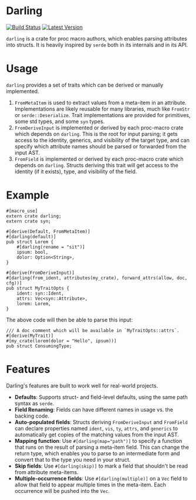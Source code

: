 Darling
=======

[![Build Status](https://travis-ci.org/TedDriggs/darling.svg?branch=master)](https://travis-ci.org/TedDriggs/darling)
[![Latest Version](https://img.shields.io/crates/v/darling.svg)](https://crates.io/crates/darling)

`darling` is a crate for proc macro authors, which enables parsing attributes into structs. It is heavily inspired by `serde` both in its internals and in its API.

# Usage
`darling` provides a set of traits which can be derived or manually implemented.

1. `FromMetaItem` is used to extract values from a meta-item in an attribute. Implementations are likely reusable for many libraries, much like `FromStr` or `serde::Deserialize`. Trait implementations are provided for primitives, some std types, and some `syn` types.
1. `FromDeriveInput` is implemented or derived by each proc-macro crate which depends on `darling`. This is the root for input parsing; it gets access to the identity, generics, and visibility of the target type, and can specify which attribute names should be parsed or forwarded from the input AST.
1. `FromField` is implemented or derived by each proc-macro crate which depends on `darling`. Structs deriving this trait will get access to the identity (if it exists), type, and visibility of the field.

# Example

```rust,ignore
#[macro_use]
extern crate darling;
extern crate syn;

#[derive(Default, FromMetaItem)]
#[darling(default)]
pub struct Lorem {
    #[darling(rename = "sit")]
    ipsum: bool,
    dolor: Option<String>,
}

#[derive(FromDeriveInput)]
#[darling(from_ident, attributes(my_crate), forward_attrs(allow, doc, cfg))]
pub struct MyTraitOpts {
    ident: syn::Ident,
    attrs: Vec<syn::Attribute>,
    lorem: Lorem,
}
```

The above code will then be able to parse this input:

```rust,ignore
/// A doc comment which will be available in `MyTraitOpts::attrs`.
#[derive(MyTrait)]
#[my_crate(lorem(dolor = "Hello", ipsum))]
pub struct ConsumingType;
```

# Features
Darling's features are built to work well for real-world projects.

* **Defaults**: Supports struct- and field-level defaults, using the same path syntax as `serde`.
* **Field Renaming**: Fields can have different names in usage vs. the backing code.
* **Auto-populated fields**: Structs deriving `FromDeriveInput` and `FromField` can declare properties named `ident`, `vis`, `ty`, `attrs`, and `generics` to automatically get copies of the matching values from the input AST.
* **Mapping function**: Use `#[darling(map="path")]` to specify a function that runs on the result of parsing a meta-item field. This can change the return type, which enables you to parse to an intermediate form and convert that to the type you need in your struct.
* **Skip fields**: Use `#[darling(skip)]` to mark a field that shouldn't be read from attribute meta-items.
* **Multiple-occurrence fields**: Use `#[darling(multiple)]` on a `Vec` field to allow that field to appear multiple times in the meta-item. Each occurrence will be pushed into the `Vec`.
